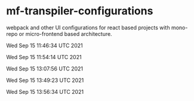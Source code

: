 # mf-transpiler-configurations


webpack and other UI configurations for react based projects with mono-repo or micro-frontend based architecture.


Wed Sep 15 11:46:34 UTC 2021

Wed Sep 15 11:54:14 UTC 2021

Wed Sep 15 13:07:56 UTC 2021

Wed Sep 15 13:49:23 UTC 2021

Wed Sep 15 13:56:34 UTC 2021